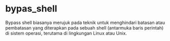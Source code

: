 # bypas_shell
Bypass shell biasanya merujuk pada teknik untuk menghindari batasan atau pembatasan yang diterapkan pada sebuah shell (antarmuka baris perintah) di sistem operasi, terutama di lingkungan Linux atau Unix.
